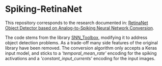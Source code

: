 # Spiking-RetinaNet

This repository corresponds to the research documented in: [RetinaNet Object Detector based on Analog-to-Spiking Neural Network Conversion](https://arxiv.org/abs/2106.05624).

The code stems from the library [SNN_Toolbox](https://github.com/NeuromorphicProcessorProject/snn_toolbox), modifying it to address object detection problems.
As a trade-off many side features of the original library have been removed. The conversion algorithm only accepts a Keras input model, and sticks to a _'temporal_mean_rate'_ encoding for the spiking activations and a _'constant_input_currents'_ encoding for the input images.
